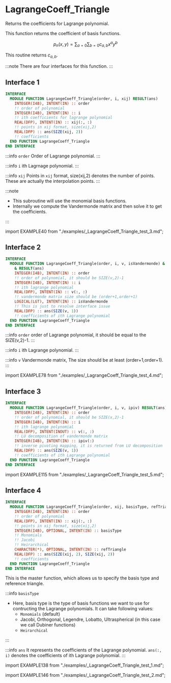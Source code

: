 # LagrangeCoeff_Triangle

<!-- markdownlint-disable MD041 MD013 MD033 MD012 -->

Returns the coefficients for Lagrange polynomial.

This function returns the coefficient of basis functions.

$$
p_{n}(x,y) = \sum_{a=0}\sum_{b=0}{c_{a,b}x^{a}y^{b}}
$$

This routine returns $c_{a,b}$.

:::note
There are four interfaces for this function.
:::

## Interface 1

<Tabs>
<TabItem value="interface" label="܀ Interface" default>

```fortran
INTERFACE
  MODULE FUNCTION LagrangeCoeff_Triangle(order, i, xij) RESULT(ans)
    INTEGER(I4B), INTENT(IN) :: order
    !! order of polynomial
    INTEGER(I4B), INTENT(IN) :: i
    !! ith coefficients for lagrange polynomial
    REAL(DFP), INTENT(IN) :: xij(:, :)
    !! points in xij format, size(xij,2)
    REAL(DFP) :: ans(SIZE(xij, 2))
    !! coefficients
  END FUNCTION LagrangeCoeff_Triangle
END INTERFACE
```

:::info `order`
Order of Lagrange polynomial.
:::

:::info `i`
ith Lagrnage polynomial.
:::

:::info `xij`
Points in `xij` format, size(xij,2) denotes the number of points. These are actually the interpolation points.
:::

:::note

- This subroutine will use the monomial basis functions.
- Internally we compute the Vandermonde matrix and then solve it to get the coefficients.

:::

</TabItem>

<TabItem value="example" label="️܀ See example">

import EXAMPLE40 from "./examples/_LagrangeCoeff_Triangle_test_3.md";

<EXAMPLE40 />

</TabItem>

<TabItem value="close" label="↢ ">

</TabItem>
</Tabs>

## Interface 2

<Tabs>
<TabItem value="interface" label="܀ Interface" default>

```fortran
INTERFACE
  MODULE FUNCTION LagrangeCoeff_Triangle(order, i, v, isVandermonde) &
    & RESULT(ans)
    INTEGER(I4B), INTENT(IN) :: order
    !! order of polynomial, it should be SIZE(v,2)-1
    INTEGER(I4B), INTENT(IN) :: i
    !! ith lagrange polynomial
    REAL(DFP), INTENT(IN) :: v(:, :)
    !! vandermonde matrix size should be (order+1,order+1)
    LOGICAL(LGT), INTENT(IN) :: isVandermonde
    !! This is just to resolve interface issue
    REAL(DFP) :: ans(SIZE(v, 1))
    !! coefficients of ith Lagrange polynomial
  END FUNCTION LagrangeCoeff_Triangle
END INTERFACE
```

:::info `order`
order of Lagrange polynomial, it should be equal to the SIZE(v,2)-1.
:::

:::info `i`
ith Lagrange polynomial.
:::

:::info `v`
Vandermonde matrix, The size should be at least (order+1,order+1).
:::

</TabItem>

<TabItem value="example" label="️܀ See example">

import EXAMPLE78 from "./examples/_LagrangeCoeff_Triangle_test_4.md";

<EXAMPLE78 />

</TabItem>

<TabItem value="close" label="↢ ">

</TabItem>
</Tabs>

## Interface 3

<Tabs>
<TabItem value="interface" label="܀ Interface" default>

```fortran
INTERFACE
  MODULE FUNCTION LagrangeCoeff_Triangle(order, i, v, ipiv) RESULT(ans)
    INTEGER(I4B), INTENT(IN) :: order
    !! order of polynomial, it should be SIZE(x,2)-1
    INTEGER(I4B), INTENT(IN) :: i
    !! ith lagrange polynomial
    REAL(DFP), INTENT(INOUT) :: v(:, :)
    !! LU decomposition of vandermonde matrix
    INTEGER(I4B), INTENT(IN) :: ipiv(:)
    !! inverse pivoting mapping, it is returned from LU decomposition
    REAL(DFP) :: ans(SIZE(v, 1))
    !! coefficients of ith Lagrange polynomial
  END FUNCTION LagrangeCoeff_Triangle
END INTERFACE
```

</TabItem>

<TabItem value="example" label="️܀ See example">

import EXAMPLE115 from "./examples/_LagrangeCoeff_Triangle_test_5.md";

<EXAMPLE115 />

</TabItem>

<TabItem value="close" label="↢ ">

</TabItem>
</Tabs>

## Interface 4

<Tabs>
<TabItem value="interface" label="܀ Interface" default>

```fortran
INTERFACE
  MODULE FUNCTION LagrangeCoeff_Triangle(order, xij, basisType, refTriangle) RESULT(ans)
    INTEGER(I4B), INTENT(IN) :: order
    !! order of polynomial
    REAL(DFP), INTENT(IN) :: xij(:, :)
    !! points in xij format, size(xij,2)
    INTEGER(I4B), OPTIONAL, INTENT(IN) :: basisType
    !! Monomials
    !! Jacobi
    !! Heirarchical
    CHARACTER(*), OPTIONAL, INTENT(IN) :: refTriangle
    REAL(DFP) :: ans(SIZE(xij, 2), SIZE(xij, 2))
    !! coefficients
  END FUNCTION LagrangeCoeff_Triangle
END INTERFACE
```

This is the master function, which allows us to specify the basis type and reference triangle.

:::info `basisType`

- Here, basis type is the type of basis functions we want to use for contructing the Lagrange polynomials. It can take following values:
  - `Monomials` (default)
  - Jacobi, Orthogonal, Legendre, Lobatto, Ultraspherical (in this case we call Dubiner functions)
  - `Heirarchical`

:::

:::info `ans`
It represents the coefficients of the Lagrange polynomial. `ans(:, i)` denotes the coefficients of ith Lagrange polynomial.
:::

</TabItem>

<TabItem value="example" label="️܀ See example">

import EXAMPLE138 from "./examples/_LagrangeCoeff_Triangle_test_1.md";

<EXAMPLE138 />

</TabItem>

<TabItem value="example2" label="Example 2">

import EXAMPLE146 from "./examples/_LagrangeCoeff_Triangle_test_2.md";

<EXAMPLE146 />

</TabItem>

<TabItem value="close" label="↢ ">

</TabItem>
</Tabs>
